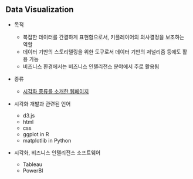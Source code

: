 Data Visualization
------------------

* 목적
  * 복잡한 데이터를 간결하게 표현함으로서, 키플레이어의 의사결정을 보조하는 역할
  * 데이터 기반의 스토리텔링을 위한 도구로서 데이터 기반의 저널리즘 등에도 활용 가능
  * 비즈니스 환경에서는 비즈니스 인텔리전스 분야에서 주로 활용됨


* 종류
  * [시각화 종류를 소개한 웹페이지](https://datavizcatalogue.com/?fbclid=IwAR0523CEO_ImGjRP0efEYKgZMHnNXP-OTi9kctI4YGtsKdtLcE7_BrlAixM)


* 시각화 개발과 관련된 언어
  * d3.js
  * html
  * css
  * ggplot in R 
  * matplotlib in Python 


* 시각화, 비즈니스 인텔리전스 소프트웨어 
  * Tableau 
  * PowerBI 
  
